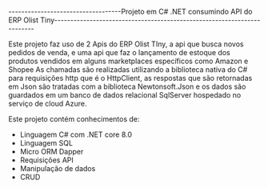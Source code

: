 -----------------------------------Projeto em C# .NET consumindo API do ERP Olist Tiny------------------------------------------------------------------------
 
 
 
 Este projeto faz uso de 2 Apis do ERP Olist TIny, a api que busca novos pedidos de venda, e uma api que faz o lançamento de estoque dos produtos vendidos em alguns marketplaces específicos como Amazon e Shopee
 As chamadas são realizadas utilizando a biblioteca nativa do C# para requisições http que é o HttpClient,
 as respostas que são retornadas em Json são tratadas com a biblioteca Newtonsoft.Json
 e os dados são guardados em um banco de dados relacional SqlServer hospedado no serviço de cloud Azure.

 Este projeto contém conhecimentos de:
 - Linguagem C# com .NET core 8.0
 - Linguagem SQL
 - Micro ORM Dapper
 - Requisições API
 - Manipulação de dados
 - CRUD
